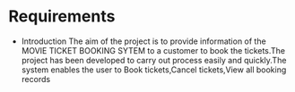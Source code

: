 # Requirements
* Introduction
 The aim of the project is to provide information of the MOVIE TICKET BOOKING SYTEM to a customer to book the tickets.The project has been developed to carry out process easily and quickly.The system enables the user to Book tickets,Cancel tickets,View all booking records
